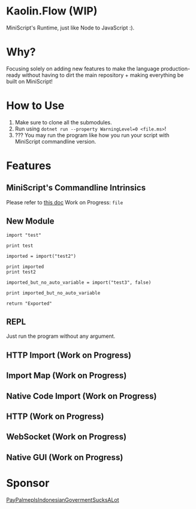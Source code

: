 # Kaolin.Flow (WIP)
MiniScript's Runtime, just like Node to JavaScript :).

# Why?
Focusing solely on adding new features to make the language production-ready without having to dirt the main repository + making everything be built on MiniScript!

# How to Use
1. Make sure to clone all the submodules.
2. Run using `dotnet run --property WarningLevel=0 <file.ms>`!
3. ???
You may run the program like how you run your script with MiniScript commandline version.

# Features
## MiniScript's Commandline Intrinsics
Please refer to [this doc](https://miniscript.org/cmdline/)
Work on Progress: `file`

## New Module
```
import "test"

print test

imported = import("test2")

print imported
print test2

imported_but_no_auto_variable = import("test3", false)

print imported_but_no_auto_variable

return "Exported"
```

## REPL
Just run the program without any argument.

## HTTP Import (Work on Progress)

## Import Map (Work on Progress)

## Native Code Import (Work on Progress)

## HTTP (Work on Progress)

## WebSocket (Work on Progress)

## Native GUI (Work on Progress)

# Sponsor
[PayPalmeplsIndonesianGovermentSucksALot](https://paypal.me/nekomaru76)